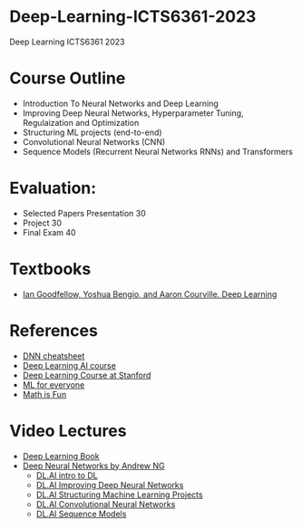 # Deep-Learning-ICTS6361-2023
Deep Learning ICTS6361 2023

# Course Outline 
* Introduction To Neural Networks and Deep Learning 
* Improving Deep Neural Networks, Hyperparameter Tuning, Regulaization and Optimization
* Structuring ML projects (end-to-end) 
* Convolutional Neural Networks (CNN)
* Sequence Models (Recurrent Neural Networks RNNs) and Transformers 


# Evaluation:
*	Selected Papers Presentation 30
*	Project 30
*	Final Exam 40

# Textbooks
* [Ian Goodfellow, Yoshua Bengio, and Aaron Courville. Deep Learning](https://www.deeplearningbook.org/)


# References 
* [DNN cheatsheet](https://stanford.edu/~shervine/teaching/cs-230/cheatsheet-recurrent-neural-networks)
* [Deep Learning AI course](https://www.deeplearning.ai/courses/deep-learning-specialization/)
* [Deep Learning Course at Stanford](https://cs230.stanford.edu/)
* [ML for everyone](https://vas3k.com/blog/machine_learning/)
* [Math is Fun](https://www.mathsisfun.com/)

# Video Lectures 
* [Deep Learning Book](https://youtube.com/playlist?list=PLsXu9MHQGs8df5A4PzQGw-kfviylC-R9b)
* [Deep Neural Networks by Andrew NG ](https://youtube.com/playlist?list=PLpFsSf5Dm-pd5d3rjNtIXUHT-v7bdaEIe)
	* [DL.AI intro to DL](https://youtube.com/playlist?list=PLkDaE6sCZn6Ec-XTbcX1uRg2_u4xOEky0)
	* [DL.AI Improving Deep Neural Networks](https://youtube.com/playlist?list=PLkDaE6sCZn6Hn0vK8co82zjQtt3T2Nkqc)
	* [DL.AI Structuring Machine Learning Projects](https://youtube.com/playlist?list=PLkDaE6sCZn6E7jZ9sN_xHwSHOdjUxUW_b)
	* [DL.AI Convolutional Neural Networks](https://youtube.com/playlist?list=PLkDaE6sCZn6Gl29AoE31iwdVwSG-KnDzF)
	* [DL.AI Sequence Models](https://youtube.com/playlist?list=PLkDaE6sCZn6F6wUI9tvS_Gw1vaFAx6rd6)
	
